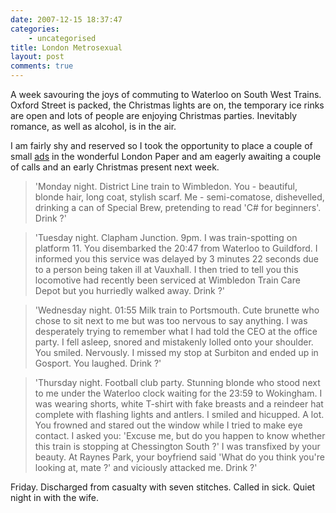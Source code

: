 ```yaml
---
date: 2007-12-15 18:37:47
categories:
    - uncategorised
title: London Metrosexual
layout: post
comments: true
---
```

A week savouring the joys of commuting to Waterloo on South West Trains.
Oxford Street is packed, the Christmas lights are on, the temporary ice
rinks are open and lots of people are enjoying Christmas parties.
Inevitably romance, as well as alcohol, is in the air.

I am fairly shy and reserved so I took the opportunity to place a couple
of small
[ads](http://www.thelondonpaper.com/cs/Satellite/london/love?packedargs=categoryId=1154364220692&date=null)
in the wonderful London Paper and am eagerly awaiting a couple of calls
and an early Christmas present next week.

> 'Monday night. District Line train to Wimbledon. You - beautiful,
> blonde hair, long coat, stylish scarf. Me - semi-comatose,
> dishevelled, drinking a can of Special Brew, pretending to read 'C\#
> for beginners'. Drink ?'

> 'Tuesday night. Clapham Junction. 9pm. I was train-spotting on
> platform 11. You disembarked the 20:47 from Waterloo to Guildford. I
> informed you this service was delayed by 3 minutes 22 seconds due to a
> person being taken ill at Vauxhall. I then tried to tell you this
> locomotive had recently been serviced at Wimbledon Train Care Depot
> but you hurriedly walked away. Drink ?'

> 'Wednesday night. 01:55 Milk train to Portsmouth. Cute brunette who
> chose to sit next to me but was too nervous to say anything. I was
> desperately trying to remember what I had told the CEO at the office
> party. I fell asleep, snored and mistakenly lolled onto your shoulder.
> You smiled. Nervously. I missed my stop at Surbiton and ended up in
> Gosport. You laughed. Drink ?'

> 'Thursday night. Football club party. Stunning blonde who stood next
> to me under the Waterloo clock waiting for the 23:59 to Wokingham. I
> was wearing shorts, white T-shirt with fake breasts and a reindeer hat
> complete with flashing lights and antlers.
> I smiled and hicupped. A lot. You frowned and stared out the window
> while I tried to make eye contact. I asked you: 'Excuse me, but do you
> happen to know whether this train is stopping at Chessington South ?'
> I was transfixed by your beauty. At Raynes Park, your boyfriend said
> 'What do you think you're looking at, mate ?' and viciously attacked
> me. Drink ?'

Friday. Discharged from casualty with seven stitches. Called in sick.
Quiet night in with the wife.
